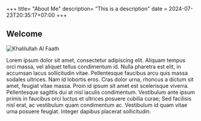 +++
title= "About Me"
description= "This is a description"
date = 2024-07-23T20:35:17+07:00
+++

## Welcome

![Khalilullah Al Faath](/images/myself.jpg)

Lorem ipsum dolor sit amet, consectetur adipiscing elit. Aliquam tempus orci massa, vel aliquet tellus condimentum id. Nulla pharetra est elit, in accumsan lacus sollicitudin vitae. Pellentesque faucibus arcu quis massa sodales ultrices. Nam id lobortis eros. Cras dolor urna, rhoncus a dictum sit amet, feugiat vitae massa. Proin id ipsum sit amet est scelerisque viverra. Pellentesque sagittis dui at nisl iaculis condimentum. Vestibulum ante ipsum primis in faucibus orci luctus et ultrices posuere cubilia curae; Sed facilisis nisl erat, ac vestibulum quam condimentum ac. Vestibulum id quam vitae urna posuere feugiat. Integer dapibus placerat sollicitudin.
